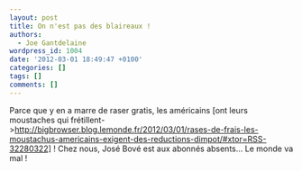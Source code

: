 ```yaml
---
layout: post
title: On n'est pas des blaireaux !
authors:
  - Joe Gantdelaine
wordpress_id: 1004
date: '2012-03-01 18:49:47 +0100'
categories: []
tags: []
comments: []
---
```

Parce que y en a marre de raser gratis, les américains [ont leurs moustaches qui frétillent->http://bigbrowser.blog.lemonde.fr/2012/03/01/rases-de-frais-les-moustachus-americains-exigent-des-reductions-dimpot/#xtor=RSS-32280322] ! Chez nous, José Bové est aux abonnés absents... Le monde va mal !
